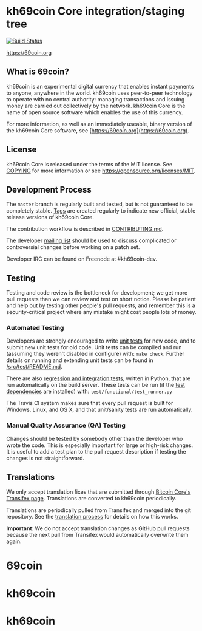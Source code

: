 kh69coin Core integration/staging tree
=====================================

[![Build Status](https://travis-ci.org/kh69coin-project/kh69coin.svg?branch=master)](https://travis-ci.org/kh69coin-project/kh69coin)

https://69coin.org

What is 69coin?
----------------

kh69coin is an experimental digital currency that enables instant payments to
anyone, anywhere in the world. kh69coin uses peer-to-peer technology to operate
with no central authority: managing transactions and issuing money are carried
out collectively by the network. kh69coin Core is the name of open source
software which enables the use of this currency.

For more information, as well as an immediately useable, binary version of
the kh69coin Core software, see [https://69coin.org](https://69coin.org).

License
-------

kh69coin Core is released under the terms of the MIT license. See [COPYING](COPYING) for more
information or see https://opensource.org/licenses/MIT.

Development Process
-------------------

The `master` branch is regularly built and tested, but is not guaranteed to be
completely stable. [Tags](https://github.com/69coin-project/69coin/tags) are created
regularly to indicate new official, stable release versions of kh69coin Core.

The contribution workflow is described in [CONTRIBUTING.md](CONTRIBUTING.md).

The developer [mailing list](https://groups.google.com/forum/#!forum/69coin-dev)
should be used to discuss complicated or controversial changes before working
on a patch set.

Developer IRC can be found on Freenode at #kh69coin-dev.

Testing
-------

Testing and code review is the bottleneck for development; we get more pull
requests than we can review and test on short notice. Please be patient and help out by testing
other people's pull requests, and remember this is a security-critical project where any mistake might cost people
lots of money.

### Automated Testing

Developers are strongly encouraged to write [unit tests](src/test/README.md) for new code, and to
submit new unit tests for old code. Unit tests can be compiled and run
(assuming they weren't disabled in configure) with: `make check`. Further details on running
and extending unit tests can be found in [/src/test/README.md](/src/test/README.md).

There are also [regression and integration tests](/test), written
in Python, that are run automatically on the build server.
These tests can be run (if the [test dependencies](/test) are installed) with: `test/functional/test_runner.py`

The Travis CI system makes sure that every pull request is built for Windows, Linux, and OS X, and that unit/sanity tests are run automatically.

### Manual Quality Assurance (QA) Testing

Changes should be tested by somebody other than the developer who wrote the
code. This is especially important for large or high-risk changes. It is useful
to add a test plan to the pull request description if testing the changes is
not straightforward.

Translations
------------

We only accept translation fixes that are submitted through [Bitcoin Core's Transifex page](https://www.transifex.com/projects/p/bitcoin/).
Translations are converted to kh69coin periodically.

Translations are periodically pulled from Transifex and merged into the git repository. See the
[translation process](doc/translation_process.md) for details on how this works.

**Important**: We do not accept translation changes as GitHub pull requests because the next
pull from Transifex would automatically overwrite them again.
# 69coin
# kh69coin
# kh69coin
